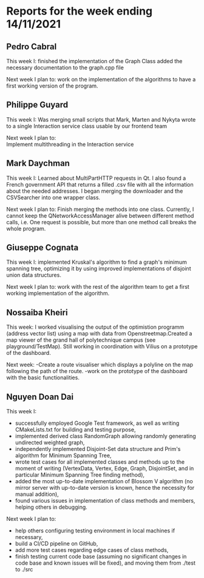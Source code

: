 # Reports for the week ending 14/11/2021

## Pedro Cabral 

This week I:
  finished the implementation of the Graph Class
  added the necessary documentation to the graph.cpp file

Next week I plan to: 
  work on the implementation of the algorithms to have a first working
  version of the program.

## Philippe Guyard

This week I: 
    Was merging small scripts that Mark, Marten and Nykyta wrote to a single Interaction service class
    usable by our frontend team

Next week I plan to:  
    Implement multithreading in the Interaction service
    
## Mark Daychman
This week I:
  Learned about MultiPartHTTP requests in Qt. 
  I also found a French government API that returns a filled .csv file with all the information about the needed addresses.
  I began merging the downloader and the CSVSearcher into one wrapper class.
  
Next week I plan to:
  Finish merging the methods into one class. Currently, I cannot keep the QNetworkAccessManager alive between different method calls, i.e.
  One request is possible, but more than one method call breaks the whole program.

## Giuseppe Cognata

This week I:
  implemented Kruskal's algorithm to find a graph's minimum spanning tree, optimizing it by using improved implementations of disjoint union data structures.
  
 Next week I plan to:
  work with the rest of the algorithm team to get a first working implementation of the algorithm.
  
## Nossaiba Kheiri

This week: 
I worked visualising the output of the optimistion programm (address vector list) using a map with data from Openstreetmap.Created a map viewer of the grand hall of polytechnique campus (see playground/TestMap). Still working in coordination with Vilius on a prototype of the dashboard.

Next week: 
-Create a route visualiser which displays a polyline on the map following the path of the route.
-work on the prototype of the dashboard with the basic functionalities.

## Nguyen Doan Dai
This week I:
  - successfully employed Google Test framework, as well as writing CMakeLists.txt for building and testing purpose, 
  - implemented derived class RandomGraph allowing randomly generating undirected weighted graph,
  - independently implemented Disjoint-Set data structure and Prim's algorithm for Minimum Spanning Tree, 
  - wrote test cases for all implemented classes and methods up to the moment of writing (VertexData, Vertex, Edge, Graph, DisjointSet, and in particular Minimum Spanning Tree finding method), 
  - added the most up-to-date implementation of Blossom V algorithm (no mirror server with up-to-date version is known, hence the necessity for manual addition), 
  - found various issues in implementation of class methods and members, helping others in debugging.

Next week I plan to:
  - help others configuring testing environment in local machines if necessary,
  - build a CI/CD pipeline on GitHub,
  - add more test cases regarding edge cases of class methods,
  - finish testing current code base (assuming no significant changes in code base and known issues will be fixed), and moving them from ./test to ./src